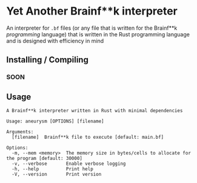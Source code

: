 # Yet Another Brainf**k interpreter

An interpreter for `.bf` files (or any file that is written for the Brainf\*\*k *programming* language) that is written in the Rust programming language and is designed with efficiency in mind

## Installing / Compiling

### SOON

## Usage

```text
A Brainf**k interpreter written in Rust with minimal dependencies

Usage: aneurysm [OPTIONS] [filename]

Arguments:
  [filename]  Brainf**k file to execute [default: main.bf]

Options:
  -m, --mem <memory>  The memory size in bytes/cells to allocate for the program [default: 30000]
  -v, --verbose       Enable verbose logging
  -h, --help          Print help
  -V, --version       Print version
```
